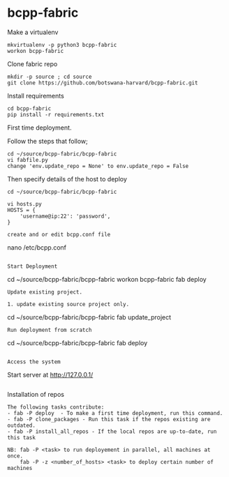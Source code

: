 # bcpp-fabric

Make a virtualenv 
```
mkvirtualenv -p python3 bcpp-fabric
workon bcpp-fabric
```
Clone fabric repo

```
mkdir -p source ; cd source
git clone https://github.com/botswana-harvard/bcpp-fabric.git
```
Install requirements

```
cd bcpp-fabric
pip install -r requirements.txt
```

First time deployment.

Follow the steps that follow;

```
cd ~/source/bcpp-fabric/bcpp-fabric
vi fabfile.py 
change 'env.update_repo = None' to env.update_repo = False
```

Then specify details of the host to deploy

```
cd ~/source/bcpp-fabric/bcpp-fabric

vi hosts.py
HOSTS = {
    'username@ip:22': 'password',
}

```
```
create and or edit bcpp.conf file

```
nano /etc/bcpp.conf

```

Start Deployment

```
cd ~/source/bcpp-fabric/bcpp-fabric
workon bcpp-fabric
fab deploy

```
Update existing project.

1. update existing source project only.

```
cd ~/source/bcpp-fabric/bcpp-fabric
fab update_project
```
Run deployment from scratch
```
cd ~/source/bcpp-fabric/bcpp-fabric
fab deploy

```

Access the system

```
Start server at http://127.0.0.1/
```

```
Installation of repos

```
The following tasks contribute:
- fab -P deploy  - To make a first time deployment, run this command.
- fab -P clone_packages - Run this task if the repos existing are outdated.
- fab -P install_all_repos - If the local repos are up-to-date, run this task

NB: fab -P <task> to run deployement in parallel, all machines at once.
	fab -P -z <number_of_hosts> <task> to deploy certain number of machines




